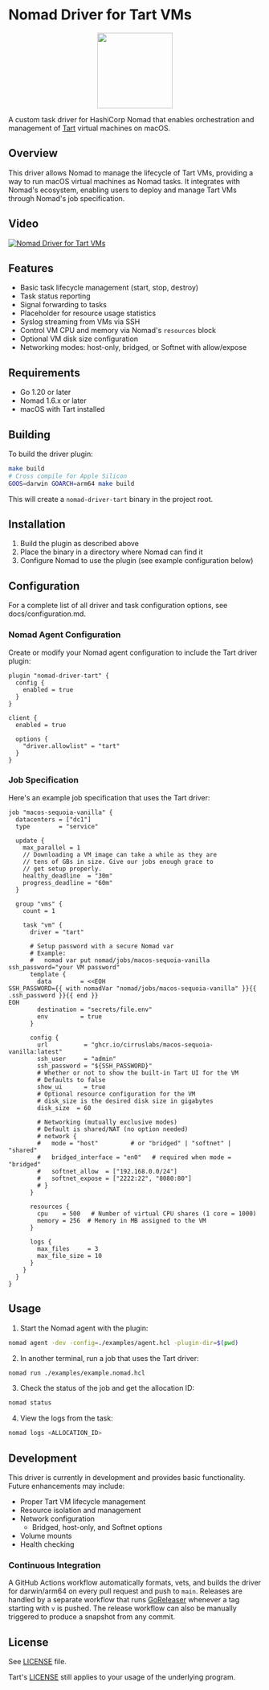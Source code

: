 # Nomad Driver for Tart VMs

<p align="center">
  <img src="img/nomad-driver-tart-logo.png" width="150" />
</p>

A custom task driver for HashiCorp Nomad that enables orchestration and management of [Tart](https://github.com/cirruslabs/tart) virtual machines on macOS.

## Overview

This driver allows Nomad to manage the lifecycle of Tart VMs, providing a way to run macOS virtual machines as Nomad tasks. It integrates with Nomad's ecosystem, enabling users to deploy and manage Tart VMs through Nomad's job specification.

## Video

[![Nomad Driver for Tart VMs](img/nomad-driver-tart-video-thumbnail.png)](https://share.cleanshot.com/S5VmP3fk)

## Features

- Basic task lifecycle management (start, stop, destroy)
- Task status reporting
- Signal forwarding to tasks
- Placeholder for resource usage statistics
- Syslog streaming from VMs via SSH
- Control VM CPU and memory via Nomad's `resources` block
- Optional VM disk size configuration
 - Networking modes: host-only, bridged, or Softnet with allow/expose

## Requirements

- Go 1.20 or later
- Nomad 1.6.x or later
- macOS with Tart installed

## Building

To build the driver plugin:

```bash
make build
# Cross compile for Apple Silicon
GOOS=darwin GOARCH=arm64 make build
```

This will create a `nomad-driver-tart` binary in the project root.

## Installation

1. Build the plugin as described above
2. Place the binary in a directory where Nomad can find it
3. Configure Nomad to use the plugin (see example configuration below)

## Configuration

For a complete list of all driver and task configuration options, see docs/configuration.md.

### Nomad Agent Configuration

Create or modify your Nomad agent configuration to include the Tart driver plugin:

```hcl
plugin "nomad-driver-tart" {
  config {
    enabled = true
  }
}

client {
  enabled = true

  options {
    "driver.allowlist" = "tart"
  }
}
```

### Job Specification

Here's an example job specification that uses the Tart driver:

```hcl
job "macos-sequoia-vanilla" {
  datacenters = ["dc1"]
  type        = "service"

  update {
    max_parallel = 1
    // Downloading a VM image can take a while as they are
    // tens of GBs in size. Give our jobs enough grace to
    // get setup properly.
    healthy_deadline  = "30m"
    progress_deadline = "60m"
  }

  group "vms" {
    count = 1

    task "vm" {
      driver = "tart"

      # Setup password with a secure Nomad var
      # Example:
      #   nomad var put nomad/jobs/macos-sequoia-vanilla ssh_password="your VM password"
      template {
        data        = <<EOH
SSH_PASSWORD={{ with nomadVar "nomad/jobs/macos-sequoia-vanilla" }}{{ .ssh_password }}{{ end }}
EOH
        destination = "secrets/file.env"
        env         = true
      }

      config {
        url          = "ghcr.io/cirruslabs/macos-sequoia-vanilla:latest"
        ssh_user     = "admin"
        ssh_password = "${SSH_PASSWORD}"
        # Whether or not to show the built-in Tart UI for the VM
        # Defaults to false
        show_ui      = true
        # Optional resource configuration for the VM
        # disk_size is the desired disk size in gigabytes
        disk_size  = 60

        # Networking (mutually exclusive modes)
        # Default is shared/NAT (no option needed)
        # network {
        #   mode = "host"         # or "bridged" | "softnet" | "shared"
        #   bridged_interface = "en0"   # required when mode = "bridged"
        #   softnet_allow  = ["192.168.0.0/24"]
        #   softnet_expose = ["2222:22", "8080:80"]
        # }
      }

      resources {
        cpu    = 500   # Number of virtual CPU shares (1 core = 1000)
        memory = 256  # Memory in MB assigned to the VM
      }

      logs {
        max_files     = 3
        max_file_size = 10
      }
    }
  }
}
```

## Usage

1. Start the Nomad agent with the plugin:

```bash
nomad agent -dev -config=./examples/agent.hcl -plugin-dir=$(pwd)
```

2. In another terminal, run a job that uses the Tart driver:

```bash
nomad run ./examples/example.nomad.hcl
```

3. Check the status of the job and get the allocation ID:

```bash
nomad status
```

4. View the logs from the task:

```bash
nomad logs <ALLOCATION_ID>
```

## Development

This driver is currently in development and provides basic functionality. Future enhancements may include:

- Proper Tart VM lifecycle management
- Resource isolation and management
- Network configuration
  - Bridged, host-only, and Softnet options
- Volume mounts
- Health checking

### Continuous Integration

A GitHub Actions workflow automatically formats, vets, and builds the driver for darwin/arm64 on every pull request and push to `main`. Releases are handled by a separate workflow that runs [GoReleaser](https://goreleaser.com/) whenever a tag starting with `v` is pushed. The release workflow can also be manually triggered to produce a snapshot from any commit.


## License

See [LICENSE](LICENSE) file.

Tart's [LICENSE](https://github.com/cirruslabs/tart/blob/main/LICENSE) still applies to your usage of the underlying program.
